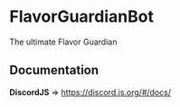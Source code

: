 # FlavorGuardianBot
The ultimate Flavor Guardian

## Documentation
__DiscordJS__ => https://discord.js.org/#/docs/